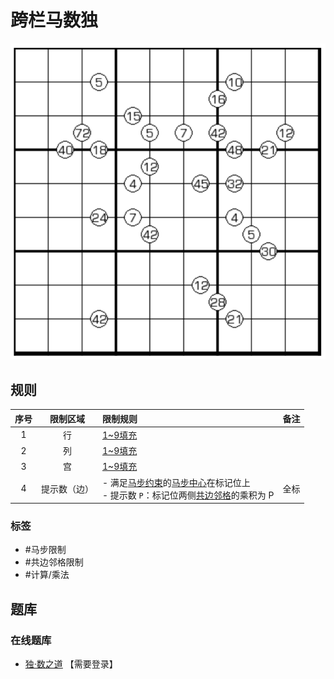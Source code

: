 # 跨栏马数独
<!-- START doctoc generated TOC please keep comment here to allow auto update -->
<!-- DON'T EDIT THIS SECTION, INSTEAD RE-RUN doctoc TO UPDATE -->

<!-- END doctoc generated TOC please keep comment here to allow auto update -->

![题](../../../images/sudoku/跨栏马数独.png)

## 规则

<!-- markdownlint-disable MD013 -->
| 序号  |  限制区域  | 限制规则                                                    | 备注  |
|:---:|:------:|:--------------------------------------------------------|:----|
|  1  |   行    | [1~9填充]                                                 |     |
|  2  |   列    | [1~9填充]                                                 |     |
|  3  |   宫    | [1~9填充]                                                 |     |
|  4  | 提示数（边） | - 满足[马步约束]的[马步中心]在标记位上<br/> - 提示数 `P`：标记位两侧[共边邻格]的乘积为 P | 全标  |
<!-- markdownlint-enable MD013 -->

### 标签

- #马步限制
- #共边邻格限制
- #计算/乘法

## 题库

### 在线题库

- [独·数之道](http://www.sudokufans.org.cn/lx/game.index.php?type=ym2) 【需要登录】

[1~9填充]: ../../../rules/rules.md#1to9填充

[共边邻格]: ../../../rules/rules.md#共边邻格

[马步约束]: ../../../rules/rules.md#马步约束

[马步中心]: ../../../rules/rules.md#马步中心
